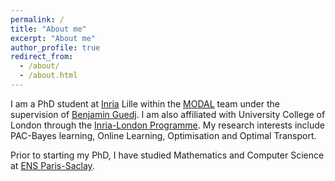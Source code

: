 ```yaml
---
permalink: /
title: "About me"
excerpt: "About me"
author_profile: true
redirect_from: 
  - /about/
  - /about.html
---
```


I am a PhD student at [Inria](https://www.inria.fr/en) Lille within the [MODAL](https://team.inria.fr/modal/) team under the supervision of [Benjamin Guedj](https://bguedj.github.io/). I am also affiliated with University College of London through the [Inria-London Programme](http://london.inria.fr/home/).
My research interests include PAC-Bayes learning, Online Learning, Optimisation and Optimal Transport.

Prior to starting my PhD, I have studied Mathematics and Computer Science at [ENS Paris-Saclay](https://ens-paris-saclay.fr/).
